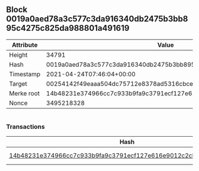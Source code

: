 ## Block 0019a0aed78a3c577c3da916340db2475b3bb895c4275c825da988801a491619

Attribute | Value
--- | ---
Height | 34791
Hash | 0019a0aed78a3c577c3da916340db2475b3bb895c4275c825da988801a491619
Timestamp | 2021-04-24T07:46:04+00:00
Target | 00254142f49eaaa504dc75712e8378ad5316cbcead634704b3734b6271167cc4
Merke root | 14b48231e374966cc7c933b9fa9c3791ecf127e616e9012c2cb5585641d53a40
Nonce | 3495218328

```

```

### Transactions

Hash | Amount
--- | ---
[14b48231e374966cc7c933b9fa9c3791ecf127e616e9012c2cb5585641d53a40](14b48231e374966cc7c933b9fa9c3791ecf127e616e9012c2cb5585641d53a40.md) | 10.00000000 SKEPTI 
